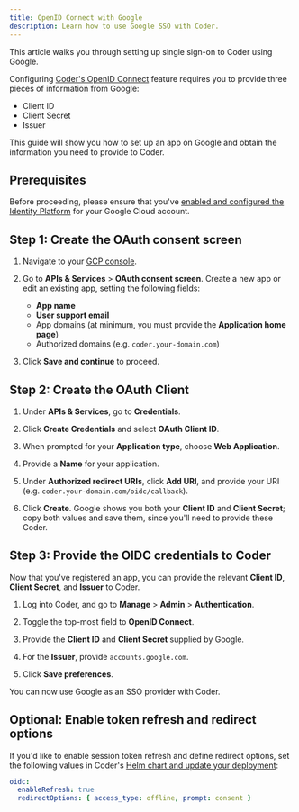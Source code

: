 ```yaml
---
title: OpenID Connect with Google
description: Learn how to use Google SSO with Coder.
---
```


This article walks you through setting up single sign-on to Coder using Google.

Configuring
[Coder's OpenID Connect](../../admin/access-control/index.md#openid-connect)
feature requires you to provide three pieces of information from Google:

- Client ID
- Client Secret
- Issuer

This guide will show you how to set up an app on Google and obtain the
information you need to provide to Coder.

## Prerequisites

Before proceeding, please ensure that you've
[enabled and configured the Identity Platform](https://cloud.google.com/identity-platform/docs/web/oidc)
for your Google Cloud account.

## Step 1: Create the OAuth consent screen

1. Navigate to your [GCP console](https://console.cloud.google.com).

1. Go to **APIs & Services** > **OAuth consent screen**. Create a new app or
   edit an existing app, setting the following fields:

   - **App name**
   - **User support email**
   - App domains (at minimum, you must provide the **Application home page**)
   - Authorized domains (e.g. `coder.your-domain.com`)

1. Click **Save and continue** to proceed.

## Step 2: Create the OAuth Client

1. Under **APIs & Services**, go to **Credentials**.

1. Click **Create Credentials** and select **OAuth Client ID**.

1. When prompted for your **Application type**, choose **Web Application**.

1. Provide a **Name** for your application.

1. Under **Authorized redirect URIs**, click **Add URI**, and provide your URI
   (e.g. `coder.your-domain.com/oidc/callback`).

1. Click **Create**. Google shows you both your **Client ID** and **Client
   Secret**; copy both values and save them, since you'll need to provide these
   Coder.

## Step 3: Provide the OIDC credentials to Coder

Now that you've registered an app, you can provide the relevant **Client ID**,
**Client Secret**, and **Issuer** to Coder.

1. Log into Coder, and go to **Manage** > **Admin** > **Authentication**.

1. Toggle the top-most field to **OpenID Connect**.

1. Provide the **Client ID** and **Client Secret** supplied by Google.

1. For the **Issuer**, provide `accounts.google.com`.

1. Click **Save preferences**.

You can now use Google as an SSO provider with Coder.

## Optional: Enable token refresh and redirect options

If you'd like to enable session token refresh and define redirect options, set
the following values in Coder's
[Helm chart and update your deployment](helm-charts.md):

```yaml
oidc:
  enableRefresh: true
  redirectOptions: { access_type: offline, prompt: consent }
```

